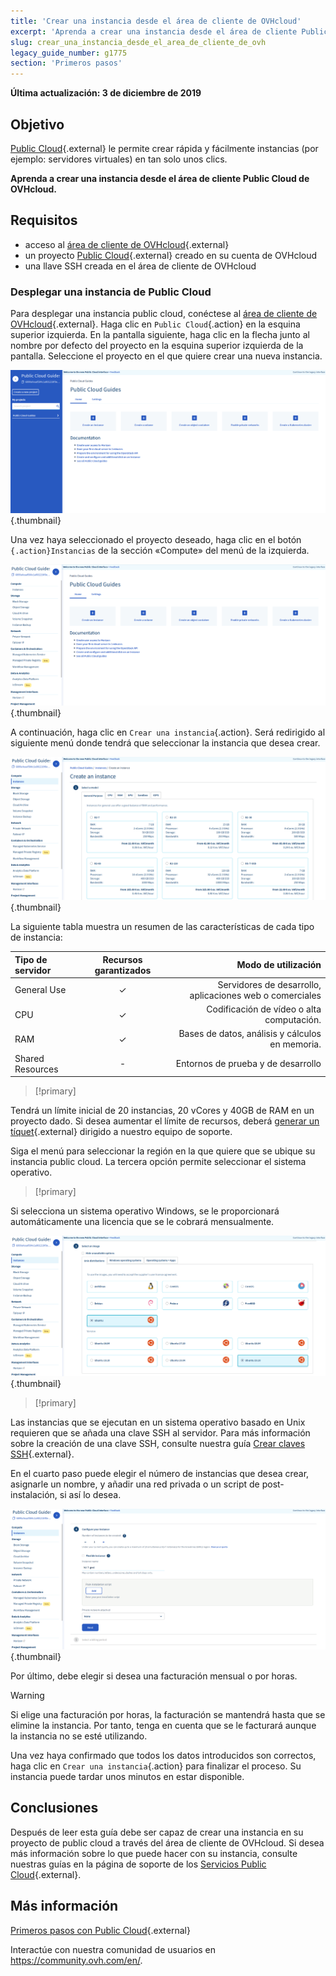 ```yaml
---
title: 'Crear una instancia desde el área de cliente de OVHcloud'
excerpt: 'Aprenda a crear una instancia desde el área de cliente Public Cloud de OVHcloud'
slug: crear_una_instancia_desde_el_area_de_cliente_de_ovh
legacy_guide_number: g1775
section: 'Primeros pasos'
---
```


**Última actualización: 3 de diciembre de 2019**

## Objetivo

[Public Cloud](https://www.ovhcloud.com/es/public-cloud/){.external} le permite crear rápida y fácilmente instancias (por ejemplo: servidores virtuales) en tan solo unos clics.

**Aprenda a crear una instancia desde el área de cliente Public Cloud de OVHcloud.**

## Requisitos

* acceso al [área de cliente de OVHcloud](https://www.ovh.com/auth/?action=gotomanager){.external}
* un proyecto [Public Cloud](https://www.ovhcloud.com/es/public-cloud/){.external} creado en su cuenta de OVHcloud
* una llave SSH creada en el área de cliente de OVHcloud

### Desplegar una instancia de Public Cloud

Para desplegar una instancia public cloud, conéctese al [área de cliente de OVHcloud](https://www.ovh.com/auth/?action=gotomanager){.external}. Haga clic en `Public Cloud`{.action} en la esquina superior izquierda. En la pantalla siguiente, haga clic en la flecha junto al nombre por defecto del proyecto en la esquina superior izquierda de la pantalla. Seleccione el proyecto en el que quiere crear una nueva instancia.

![select_project](images/select_project.png){.thumbnail}

Una vez haya seleccionado el proyecto deseado, haga clic en el botón `{.action}Instancias` de la sección «Compute» del menú de la izquierda.

![create_instance](images/create_instance.png){.thumbnail}

A continuación, haga clic en `Crear una instancia`{.action}. Será redirigido al siguiente menú donde tendrá que seleccionar la instancia que desea crear.

![create_instance1](images/create_instance1.png){.thumbnail}

La siguiente tabla muestra un resumen de las características de cada tipo de instancia:

| Tipo de servidor | Recursos garantizados | Modo de utilización |
| :---         |     :---:      |          ---: |
| General Use   | ✓     | Servidores de desarrollo, aplicaciones web o comerciales    |
| CPU     | ✓       | Codificación de vídeo o alta computación.      |
| RAM   | ✓     | Bases de datos, análisis y cálculos en memoria.    |
| Shared Resources    | -       | Entornos de prueba y de desarrollo      |

> [!primary]
>
Tendrá un límite inicial de 20 instancias, 20 vCores y 40GB de RAM en un proyecto dado. Si desea aumentar el límite de recursos, deberá [generar un tíquet](https://www.ovh.com/manager/dedicated/index.html#/ticket){.external} dirigido a nuestro equipo de soporte.
>

Siga el menú para seleccionar la región en la que quiere que se ubique su instancia public cloud. La tercera opción permite seleccionar el sistema operativo.

> [!primary]
>
Si selecciona un sistema operativo Windows, se le proporcionará automáticamente una licencia que se le cobrará mensualmente.
>

![install](images/os_install.png){.thumbnail}

> [!primary]
>
Las instancias que se ejecutan en un sistema operativo basado en Unix requieren que se añada una clave SSH al servidor. Para más información sobre la creación de una clave SSH, consulte nuestra guía [Crear claves SSH](https://docs.ovh.com/gb/en/public-cloud/create-ssh-keys/){.external}.
>

En el cuarto paso puede elegir el número de instancias que desea crear, asignarle un nombre, y añadir una red privada o un script de post-instalación, si así lo desea.

![add an instance](images/configure_instance.png){.thumbnail}

Por último, debe elegir si desea una facturación mensual o por horas.

> [!warning]
>
>Si elige una facturación por horas, la facturación se mantendrá hasta que se elimine la instancia. Por tanto, tenga en cuenta que se le facturará aunque la instancia no se esté utilizando.
>


Una vez haya confirmado que todos los datos introducidos son correctos, haga clic en `Crear una instancia`{.action} para finalizar el proceso. Su instancia puede tardar unos minutos en estar disponible.

## Conclusiones

Después de leer esta guía debe ser capaz de crear una instancia en su proyecto de public cloud a través del área de cliente de OVHcloud. Si desea más información sobre lo que puede hacer con su instancia, consulte nuestras guías en la página de soporte de los [Servicios Public Cloud](https://docs.ovh.com/es/public-cloud/){.external}.

## Más información

[Primeros pasos con Public Cloud](https://docs.ovh.com/es/public-cloud/empezar_con_public_cloud_identificarse_y_crear_un_proyecto/){.external}

Interactúe con nuestra comunidad de usuarios en <https://community.ovh.com/en/>.